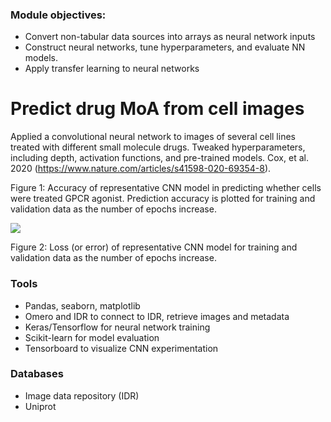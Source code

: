 ### Module objectives:
 - Convert non-tabular data sources into arrays as neural network inputs
 - Construct neural networks, tune hyperparameters, and evaluate NN models.
 - Apply transfer learning to neural networks


# Predict drug MoA from cell images

Applied a convolutional neural network to images of several cell lines treated with different small molecule drugs. Tweaked hyperparameters, including depth, activation functions, and pre-trained models. Cox, et al. 2020 (https://www.nature.com/articles/s41598-020-69354-8). 

Figure 1: Accuracy of representative CNN model in predicting whether cells were treated GPCR agonist. Prediction accuracy is plotted for training and validation data as the number of epochs increase.    

![](best_loss.png)

Figure 2: Loss (or error) of representative CNN model for training and validation data as the number of epochs increase.   

### Tools

 - Pandas, seaborn, matplotlib
 - Omero and IDR to connect to IDR, retrieve images and metadata
- Keras/Tensorflow for neural network training
- Scikit-learn for model evaluation 
- Tensorboard to visualize CNN experimentation

### Databases
 - Image data repository (IDR)
 - Uniprot